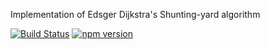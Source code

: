 Implementation of Edsger Dijkstra's Shunting-yard algorithm

[![Build Status](https://travis-ci.org/taxnuke/infix-postfix-converter.svg?branch=master)](https://travis-ci.org/taxnuke/infix-postfix-converter) [![npm version](https://badge.fury.io/js/infix-rpn-eval.svg)](https://badge.fury.io/js/infix-rpn-eval)
